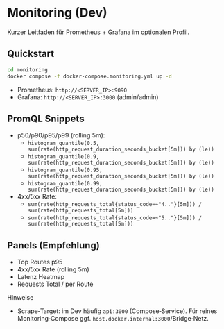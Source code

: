 # Monitoring (Dev)

Kurzer Leitfaden für Prometheus + Grafana im optionalen Profil.

## Quickstart
```bash
cd monitoring
docker compose -f docker-compose.monitoring.yml up -d
```
- Prometheus: `http://<SERVER_IP>:9090`
- Grafana: `http://<SERVER_IP>:3000` (admin/admin)

## PromQL Snippets
- p50/p90/p95/p99 (rolling 5m):
  - `histogram_quantile(0.5, sum(rate(http_request_duration_seconds_bucket[5m])) by (le))`
  - `histogram_quantile(0.9, sum(rate(http_request_duration_seconds_bucket[5m])) by (le))`
  - `histogram_quantile(0.95, sum(rate(http_request_duration_seconds_bucket[5m])) by (le))`
  - `histogram_quantile(0.99, sum(rate(http_request_duration_seconds_bucket[5m])) by (le))`
- 4xx/5xx Rate:
  - `sum(rate(http_requests_total{status_code=~"4.."}[5m])) / sum(rate(http_requests_total[5m]))`
  - `sum(rate(http_requests_total{status_code=~"5.."}[5m])) / sum(rate(http_requests_total[5m]))`

## Panels (Empfehlung)
- Top Routes p95
- 4xx/5xx Rate (rolling 5m)
- Latenz Heatmap
- Requests Total / per Route

Hinweise
- Scrape‑Target: im Dev häufig `api:3000` (Compose‑Service). Für reines Monitoring‑Compose ggf. `host.docker.internal:3000`/Bridge‑Netz.

